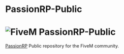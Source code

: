 # PassionRP-Public

# ![FiveM](https://cdnjs.cloudflare.com/ajax/libs/emojione/2.2.6/assets/png/1f40c.png) PassionRP-Public

[PassionRP](https://passionrp.com/) Public repository for the FiveM community.
